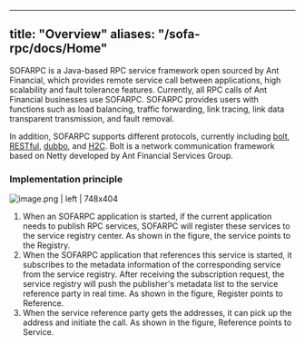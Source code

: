 
---
title: "Overview"
aliases: "/sofa-rpc/docs/Home"
---


SOFARPC is a Java-based RPC service framework open sourced by Ant Financial, which provides remote service call between applications, high scalability and fault tolerance features. Currently, all RPC calls of Ant Financial businesses use SOFARPC. SOFARPC provides users with functions such as load balancing, traffic forwarding, link tracing, link data transparent transmission, and fault removal.

In addition, SOFARPC supports different protocols, currently including [bolt](../bolt), [RESTful](../restful), [dubbo](../dubbo), and [H2C](../h2c). Bolt is a network communication framework based on Netty developed by Ant Financial Services Group.

### Implementation principle

![image.png | left | 748x404](./resources/home_1.png)

1. When an SOFARPC application is started, if the current application needs to publish RPC services, SOFARPC will register these services to the service registry center. As shown in the figure, the service points to the Registry.
2. When the SOFARPC application that references this service is started, it subscribes to the metadata information of the corresponding service from the service registry. After receiving the subscription request, the service registry will push the publisher's metadata list to the service reference party in real time. As shown in the figure, Register points to Reference.
3. When the service reference party gets the addresses, it can pick up the address and initiate the call. As shown in the figure, Reference points to Service.